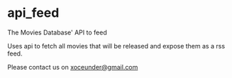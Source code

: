 # api_feed
The Movies Database' API to feed

Uses api to fetch all movies that will be released and expose them as a rss feed.

Please contact us on xoceunder@gmail.com